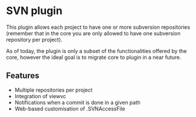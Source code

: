 SVN plugin
==========

This plugin allows each project to have one or more subversion repositories
(remember that in the core you are only allowed to have one subversion
repository per project).

As of today, the plugin is only a subset of the functionalities offered by the
core, however the ideal goal is to migrate core to plugin in a near future.

Features
--------

* Multiple repositories per project
* Integration of viewvc
* Notifications when a commit is done in a given path
* Web-based customisation of .SVNAccessFile

